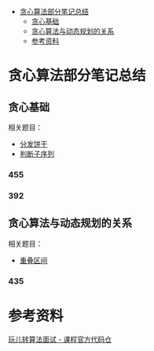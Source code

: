 <!-- GFM-TOC -->
* [贪心算法部分笔记总结](#贪心算法部分笔记总结)
    * [贪心基础](#贪心基础)
    * [贪心算法与动态规划的关系](#贪心算法与动态规划的关系)
    * [参考资料](#参考资料)
<!-- GFM-TOC -->
# 贪心算法部分笔记总结
## 贪心基础
相关题目：
* [分发饼干](#455)
* [判断子序列](#392)
### 455
### 392
## 贪心算法与动态规划的关系
相关题目：
* [重叠区间](#455)
### 435
# 参考资料

[玩儿转算法面试 - 课程官方代码仓](https://github.com/liuyubobobo/Play-with-Algorithm-Interview)
